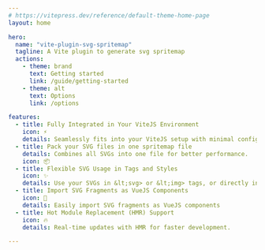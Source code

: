 ```yaml
---
# https://vitepress.dev/reference/default-theme-home-page
layout: home

hero:
  name: "vite-plugin-svg-spritemap"
  tagline: A Vite plugin to generate svg spritemap
  actions:
    - theme: brand
      text: Getting started
      link: /guide/getting-started
    - theme: alt
      text: Options
      link: /options

features:
  - title: Fully Integrated in Your ViteJS Environment
    icon: ⚡️
    details: Seamlessly fits into your ViteJS setup with minimal configuration.
  - title: Pack your SVG files in one spritemap file
    details: Combines all SVGs into one file for better performance.
    icon: 📦
  - title: Flexible SVG Usage in Tags and Styles
    icon: ✨
    details: Use your SVGs in &lt;svg> or &lt;img> tags, or directly in CSS/SCSS/Less.
  - title: Import SVG Fragments as VueJS Components
    icon: 🍕
    details: Easily import SVG fragments as VueJS components
  - title: Hot Module Replacement (HMR) Support
    icon: 🔥
    details: Real-time updates with HMR for faster development.

---
```

